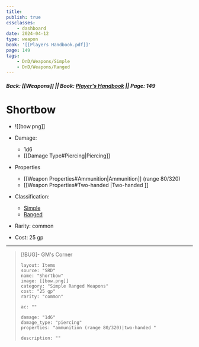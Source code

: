 ```yaml
---
title:
publish: true
cssclasses:
    - dashboard
date: 2024-04-12
type: weapon
book: '[[Players Handbook.pdf]]'
page: 149
tags:
    - DnD/Weapons/Simple
    - DnD/Weapons/Ranged
---
```


##### Back: [[Weapons]] || Book: [Player's Handbook](https://drive.google.com/drive/folders/1O5bhpYizcIT5xxAoLOuzCRht_PVS7VSG?usp=sharing) || Page: 149

# Shortbow

- ![[bow.png]]
- Damage:
    - 1d6
	- [[Damage Type#Piercing|Piercing]]
- Properties
    - [[Weapon Properties#Ammunition|Ammunition]] (range 80/320)
    - [[Weapon Properties#Two-handed |Two-handed ]]

- Classification:
    - [Simple](https://benl0.github.io/The-Editors-Dungeon/tags/DnD/Weapons/Simple)
    - [Ranged](https://benl0.github.io/The-Editors-Dungeon/tags/DnD/Weapons/Ranged)
- Rarity: common
- Cost: 25 gp

> 

---

> [!BUG]- GM's Corner
>
> ```statblock
> layout: Items
> source: "SRD"
> name: "Shortbow"
> image: [[bow.png]]
> category: "Simple Ranged Weapons"
> cost: "25 gp"
> rarity: "common"
>
> ac: ""
>
> damage: "1d6"
> damage_type: "piercing"
> properties: "ammunition (range 80/320)|two-handed "
>
> description: ""
> ```
